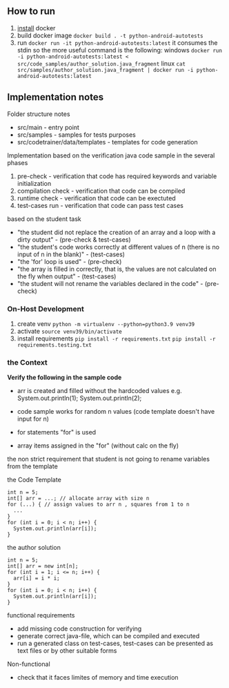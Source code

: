 ## How to run

1. [install](https://docs.docker.com/engine/install/) docker 
2. build docker image
`docker build . -t python-android-autotests`
3. run
`docker run -it python-android-autotests:latest`
it consumes the stdin so the more useful command is the following:
windows
`docker run -i python-android-autotests:latest < src/code_samples/author_solution.java_fragment`
linux
`cat src/samples/author_solution.java_fragment | docker run -i python-android-autotests:latest`

## Implementation notes

Folder structure notes

* src/main - entry point
* src/samples - samples for tests purposes
* src/codetrainer/data/templates - templates for code generation

Implementation based on the verification java code sample in the several phases

1. pre-check - verification that code has required keywords and variable initialization
1. compilation check - verification that code can be compiled
1. runtime check - verification that code can be exectuted
1. test-cases run - verification that code can pass test cases

based on the student task
- "the student did not replace the creation of an array and a loop with a dirty output" - (pre-check & test-cases)
- "the student's code works correctly at different values of n (there is no input of n in the blank)" - (test-cases)
- "the 'for' loop is used" - (pre-check)
- "the array is filled in correctly, that is, the values are not calculated on the fly when output" - (test-cases)
- "the student will not rename the variables declared in the code" - (pre-check)


### On-Host Development

1. create venv
`python -m virtualenv --python=python3.9 venv39`
1. activate 
`source venv39/bin/activate`
1. install requirements
`pip install -r requirements.txt`
`pip install -r requirements.testing.txt`

### the Context

**Verify the following in the sample code**

- arr is created and filled without the hardcoded values
e.g. System.out.println(1); System.out.println(2);

- code sample works for random n values (code template doesn't have input for n)
- for statements "for" is used
- array items assigned in the "for" (without calc on the fly)

the non strict requirement that student is not going to rename variables from the template

the Code Template
```
int n = 5;
int[] arr = ...; // allocate array with size n
for (...) { // assign values to arr n , squares from 1 to n
  ...
}
for (int i = 0; i < n; i++) {
  System.out.println(arr[i]);
}
```

the author solution 
```
int n = 5;
int[] arr = new int[n];
for (int i = 1; i <= n; i++) {
  arr[i] = i * i;
}
for (int i = 0; i < n; i++) {
  System.out.println(arr[i]);
}
```


functional requirements

- add missing code construction for verifying 
- generate correct java-file, which can be compiled and executed
- run a generated class on test-cases, test-cases can be presented as text files or by other suitable forms

Non-functional
- check that it faces limites of memory and time execution